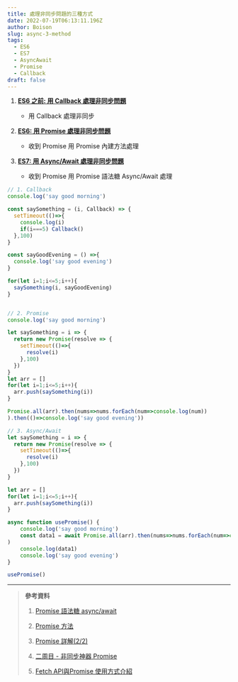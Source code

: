 ```yaml
---
title: 處理非同步問題的三種方式
date: 2022-07-19T06:13:11.196Z
author: Boison
slug: async-3-method
tags:
  - ES6
  - ES7
  - AsyncAwait
  - Promise
  - Callback
draft: false
---
```

1. **[ES6 之前: 用 Callback 處理非同步問題](https://boison.tw/2022/07/callback-101/)**

   * 用 Callback 處理非同步

2. **[ES6: 用 Promise 處理非同步問題](https://boison.tw/2022/07/es6-promise-101/)**

   * 收到 Promise 用 Promise 內建方法處理

3. **[ES7: 用 Async/Await 處理非同步問題](https://boison.tw/2022/07/es7-async-await/)**

   * 收到 Promise 用 Promise 語法糖 Async/Await 處理

```javascript
// 1. Callback
console.log('say good morning')

const saySomething = (i, Callback) => {
  setTimeout(()=>{
    console.log(i)
    if(i===5) Callback()
  },100)
}

const sayGoodEvening = () =>{
  console.log('say good evening')
}

for(let i=1;i<=5;i++){
  saySomething(i, sayGoodEvening)
}


// 2. Promise
console.log('say good morning')

let saySomething = i => {
  return new Promise(resolve => {
    setTimeout(()=>{
      resolve(i)
    },100)
  })
}
let arr = []
for(let i=1;i<=5;i++){
  arr.push(saySomething(i))
}

Promise.all(arr).then(nums=>nums.forEach(num=>console.log(num))
).then(()=>console.log('say good evening'))

// 3. Async/Await 
let saySomething = i => {
  return new Promise(resolve => {
    setTimeout(()=>{
      resolve(i)
    },100)
  })
}

let arr = []
for(let i=1;i<=5;i++){
  arr.push(saySomething(i))
}

async function usePromise() {
    console.log('say good morning')
	const data1 = await Promise.all(arr).then(nums=>nums.forEach(num=>console.log(num))
)
	console.log(data1) 
	console.log('say good evening')
}

usePromise()
```

---

> **參考資料**
>
> 1. [Promise 語法糖 async/await](https://ithelp.ithome.com.tw/articles/10271869?sc\=iThelpR)
>
> 2. [Promise 方法](https://ithelp.ithome.com.tw/articles/10204718)
>
> 3. [Promise 詳解(2/2)](https://ithelp.ithome.com.tw/articles/10204718)
>
> 4. [二周目 - 非同步神器 Promise](https://ithelp.ithome.com.tw/articles/10201276)
>
> 5. [Fetch API與Promise 使用方式介紹](https://ithelp.ithome.com.tw/articles/10193346)